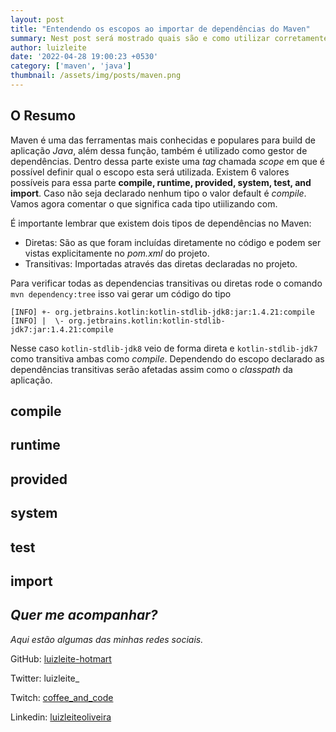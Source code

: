 ```yaml
---
layout: post
title: "Entendendo os escopos ao importar de dependências do Maven"
summary: Nest post será mostrado quais são e como utilizar corretamente a parte de _SCOPE_ na hora de importar as dependencias do Maven. 
author: luizleite
date: '2022-04-28 19:00:23 +0530'
category: ['maven', 'java']
thumbnail: /assets/img/posts/maven.png
---
```


## O Resumo

Maven é uma das ferramentas mais conhecidas e populares para build de aplicação _Java_, além dessa função, também é utilizado como
gestor de dependências. Dentro dessa parte existe uma _tag_ chamada _scope_ em que é possível definir qual o escopo esta será utilizada.
Existem 6 valores possíveis para essa parte **compile, runtime, provided, system, test, and import**. Caso não seja declarado nenhum tipo 
o valor default é _compile_. Vamos agora comentar o que significa cada tipo utiilizando com.

É importante lembrar que existem dois tipos de dependências no Maven:

 - Diretas: São as que foram incluídas diretamente no código e podem ser vistas explicitamente no _pom.xml_ do projeto.
 - Transitivas: Importadas através das diretas declaradas no projeto.

Para verificar todas as dependencias transitivas ou diretas rode o comando `mvn dependency:tree` isso vai gerar um código do tipo

```shell
[INFO] +- org.jetbrains.kotlin:kotlin-stdlib-jdk8:jar:1.4.21:compile
[INFO] |  \- org.jetbrains.kotlin:kotlin-stdlib-jdk7:jar:1.4.21:compile
```

Nesse caso `kotlin-stdlib-jdk8` veio de forma direta e `kotlin-stdlib-jdk7` como transitiva ambas como _compile_. Dependendo 
do escopo declarado as dependências transitivas serão afetadas assim como o _classpath_ da aplicação.


## compile

## runtime

## provided

## system

## test

## import




## _Quer me acompanhar?_
 
_Aqui estão algumas das minhas redes sociais._

    
 GitHub: [luizleite-hotmart](https://github.com/luizleite-hotmart)
    
 Twitter: luizleite_
    
 Twitch: [coffee_and_code](https://www.twitch.tv/coffee_and_code)
    
 Linkedin: [luizleiteoliveira](https://www.linkedin.com/in/luizleiteoliveira/)
 
